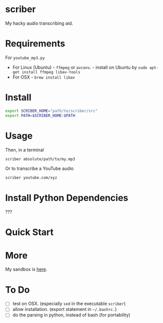 # scriber
My hacky audio transcribing aid.

# Requirements

For `youtube_mp3.py`

- For Linux (Ubuntu)
      - `ffmpeg` or `avconv`. 
      - install on Ubuntu by `sudo apt-get install ffmpeg libav-tools`
- For OSX
      - `brew install libav`

# Install

```bash
export SCRIBER_HOME="path/to/scriber/src"
export PATH=$SCRIBER_HOME:$PATH
```

# Usage

Then, in a terminal

```bash
scriber absolute/path/to/my.mp3
```

Or to transcribe a YouTube audio

```bash
scriber youtube.com/xyz
```


# Install Python Dependencies
???

# Quick Start

# More
My sandbox is [here][1].

# To Do
- [ ] test on OSX. (especially `sed` in the executable `scriber`)
- [ ] allow installation. (export statement in `~/.bashrc.`)
- [ ] do the parsing in python, instead of bash (for portability)

[1]: https://github.com/luiarthur/signal_processing/tree/master/sandbox/python
